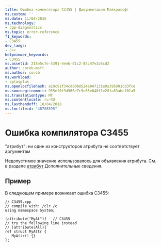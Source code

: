 ```yaml
---
title: Ошибка компилятора C3455 | Документация Майкрософт
ms.custom: ''
ms.date: 11/04/2016
ms.technology:
- cpp-diagnostics
ms.topic: error-reference
f1_keywords:
- C3455
dev_langs:
- C++
helpviewer_keywords:
- C3455
ms.assetid: 218e5cfe-5391-4eeb-81c2-85c47e3a6cd2
author: corob-msft
ms.author: corob
ms.workload:
- cplusplus
ms.openlocfilehash: a10c91f34cd00b8524a047131e9a39b901c83fce
ms.sourcegitcommit: 955ef0f9d966e7c9c65e040f1e28fa83abe102a5
ms.translationtype: MT
ms.contentlocale: ru-RU
ms.lasthandoff: 10/04/2018
ms.locfileid: "48788595"
---
```

# <a name="compiler-error-c3455"></a>Ошибка компилятора C3455

"атрибут": ни один из конструкторов атрибута не соответствует аргументам

Недопустимое значение использовалось для объявления атрибута.  См. в разделе [атрибут](../../windows/attributes/attribute.md) Дополнительные сведения.

## <a name="example"></a>Пример

В следующем примере возникает ошибка C3455:

```
// C3455.cpp
// compile with: /clr /c
using namespace System;

[attribute("MyAt")]   // C3455
// try the following line instead
// [attribute(All)]
ref struct MyAttr {
   MyAttr() {}
};
```